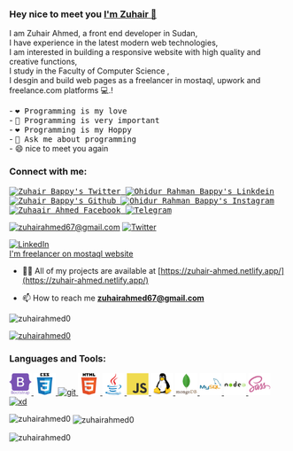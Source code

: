 ### Hey nice to meet you <a href="https://zuhair-ahmed.netlify.app/"> I'm Zuhair 👋</a>

<p>
	I am Zuhair Ahmed, a front end developer in Sudan, <br> I have experience in the latest modern web technologies, <br> I am interested in building a responsive website with high quality and creative functions, <br>  I study in the Faculty of Computer Science , <br> I desgin and build web pages as a freelancer in mostaql, upwork and freelance.com platforms 💻.!
	
</p>

<p>
	- <samp>❤️ Programming is my love </samp> <br>
	- <samp>👯 Programming is very important </samp> <br>
	- <samp>❤️ Programming is my Hoppy </samp> <br>
	- <samp>💬 Ask me about programming</samp> <br>
	- <span>😄  nice to meet you again</span>
</P>
<p align="left">
	<h3 align="left">Connect with me:</h3>
<samp>
	
  <a href="https://twitter.com/Zuhair_Ahmed0">
	<img  alt="Zuhair Bappy's Twitter" width="32px" src="https://cdn.jsdelivr.net/npm/simple-icons@v6/icons/twitter.svg" />
  </a>
  <a href="https://www.linkedin.com/in/zuhair-ahmed-8736b0227/">
	<img  alt="Ohidur Rahman Bappy's Linkdein" width="32px" src="https://cdn.jsdelivr.net/npm/simple-icons@v6/icons/linkedin.svg" />
  </a>
  <a href="https://github.com/ZuhairAhmed0">
	<img  alt="Zuhair Bappy's Github" width="32px" src="https://cdn.jsdelivr.net/npm/simple-icons@v6/icons/github.svg" />
</a>
  <a href="https://wa.me/0997313128">
	 <img  alt="Ohidur Rahman Bappy's Instagram" width="32px" src="https://cdn.jsdelivr.net/npm/simple-icons@v6/icons/whatsapp.svg" />
  </a>
  <a href="https://www.facebook.com/Zuhair.dev">
	<img  alt="Zuhaair Ahmed Facebook" width="32px" src="https://cdn.jsdelivr.net/npm/simple-icons@v6/icons/facebook.svg" />
  </a>
  <a href="https://t.me/ZUH67"> 
	<img width="32px" src="https://cdn.jsdelivr.net/npm/simple-icons@v6/icons/telegram.svg"  alt="Telegram"></img> 
</a>
</samp>
<br>
</p>

<p align="left">
<a href="mailto:zuhairahmed67@gmail.com,..."><img src="http://img.shields.io/badge/zuhairahmed67@gmail.com-_?label=Send%20Mail&style=social&logo=gmail" alt="zuhairahmed67@gmail.com"></a>
<a href="https://twitter.com/Zuhair_Ahmed0"><img src="https://img.shields.io/twitter/follow/Zuhair_Ahmed0" alt="Twitter"></a>

<a href="https://www.linkedin.com/in/zuhair-ahmed-8736b0227"><img src="https://img.shields.io/badge/-122-_?label=LinkedIn&style=social&logo=linkedin" alt="LinkedIn"></a>
	<br>
	<a href="https://mostaql.com/u/Zuhair_67">
	 I'm freelancer on mostaql website
  </a>
</p>

- 👨‍💻 All of my projects are available at [https://zuhair-ahmed.netlify.app/](https://zuhair-ahmed.netlify.app/)

- 📫 How to reach me **zuhairahmed67@gmail.com**

<p align="left"> <img src="https://komarev.com/ghpvc/?username=zuhairahmed0&label=Profile%20views&color=0e75b6&style=flat" alt="zuhairahmed0" /> </p>

<p align="left"> <a href="https://github.com/ryo-ma/github-profile-trophy"><img src="https://github-profile-trophy.vercel.app/?username=zuhairahmed0" alt="zuhairahmed0" /></a> </p>


<h3 align="left">Languages and Tools:</h3>
<p align="left"> <a href="https://getbootstrap.com" target="_blank" rel="noreferrer"> <img src="https://raw.githubusercontent.com/devicons/devicon/master/icons/bootstrap/bootstrap-plain-wordmark.svg" alt="bootstrap" width="40" height="40"/> </a> <a href="https://www.w3schools.com/css/" target="_blank" rel="noreferrer"> <img src="https://raw.githubusercontent.com/devicons/devicon/master/icons/css3/css3-original-wordmark.svg" alt="css3" width="40" height="40"/> </a> <a href="https://git-scm.com/" target="_blank" rel="noreferrer"> <img src="https://www.vectorlogo.zone/logos/git-scm/git-scm-icon.svg" alt="git" width="40" height="40"/> </a> <a href="https://www.w3.org/html/" target="_blank" rel="noreferrer"> <img src="https://raw.githubusercontent.com/devicons/devicon/master/icons/html5/html5-original-wordmark.svg" alt="html5" width="40" height="40"/> </a> <a href="https://www.java.com" target="_blank" rel="noreferrer"> <img src="https://raw.githubusercontent.com/devicons/devicon/master/icons/java/java-original.svg" alt="java" width="40" height="40"/> </a> <a href="https://developer.mozilla.org/en-US/docs/Web/JavaScript" target="_blank" rel="noreferrer"> <img src="https://raw.githubusercontent.com/devicons/devicon/master/icons/javascript/javascript-original.svg" alt="javascript" width="40" height="40"/> </a> <a href="https://www.linux.org/" target="_blank" rel="noreferrer"> <img src="https://raw.githubusercontent.com/devicons/devicon/master/icons/linux/linux-original.svg" alt="linux" width="40" height="40"/> </a> <a href="https://www.mongodb.com/" target="_blank" rel="noreferrer"> <img src="https://raw.githubusercontent.com/devicons/devicon/master/icons/mongodb/mongodb-original-wordmark.svg" alt="mongodb" width="40" height="40"/> </a> <a href="https://www.mysql.com/" target="_blank" rel="noreferrer"> <img src="https://raw.githubusercontent.com/devicons/devicon/master/icons/mysql/mysql-original-wordmark.svg" alt="mysql" width="40" height="40"/> </a> <a href="https://nodejs.org" target="_blank" rel="noreferrer"> <img src="https://raw.githubusercontent.com/devicons/devicon/master/icons/nodejs/nodejs-original-wordmark.svg" alt="nodejs" width="40" height="40"/> </a> <a href="https://sass-lang.com" target="_blank" rel="noreferrer"> <img src="https://raw.githubusercontent.com/devicons/devicon/master/icons/sass/sass-original.svg" alt="sass" width="40" height="40"/> </a> <a href="https://www.adobe.com/products/xd.html" target="_blank" rel="noreferrer"> <img src="https://cdn.worldvectorlogo.com/logos/adobe-xd.svg" alt="xd" width="40" height="40"/> </a> </p>

<p><img align="left" src="https://github-readme-stats.vercel.app/api/top-langs?username=zuhairahmed0&show_icons=true&locale=en&layout=compact" alt="zuhairahmed0" /></p>

<p>&nbsp;<img align="center" src="https://github-readme-stats.vercel.app/api?username=zuhairahmed0&show_icons=true&locale=en" alt="zuhairahmed0" /></p>

<p><img align="center" src="https://github-readme-streak-stats.herokuapp.com/?user=zuhairahmed0&" alt="zuhairahmed0" /></p>


	
<!--
**ZuhairAhmed0/ZuhairAhmed0** is a ✨ _special_ ✨ repository because its `README.md` (this file) appears on your GitHub profile.

Here are some ideas to get you started:

- 🔭 I’m currently working on ...
- 🌱 I’m currently learning ...
- 👯 I’m looking to collaborate on ...
- 🤔 I’m looking for help with ...
- 💬 Ask me about ...
- 📫 How to reach me: ...
- 😄 Pronouns: ...
- ⚡ Fun fact: ...
-->
